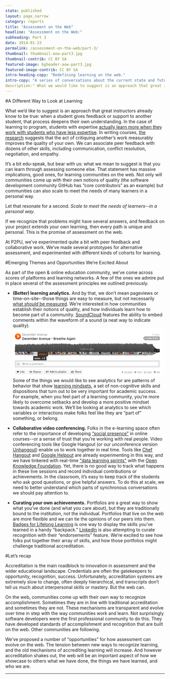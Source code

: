 ```yaml
---
state: published
layout: page_narrow
category: reports
title: "Assessment on the Web" 
headline: "Assessment on the Web:" 
subheading: Part 3
date: 2014-01-22
permalink: /assessment-on-the-web/part-3/
thumbnail: thumbnail-aow-part3.jpg
thumbnail-contrib: CC BY SA
featured-image: bgheader-aow-part3.jpg
featured-image-contrib: CC BY SA
intro-heading-copy: "Redefining learning on the web."
intro-copy: "A series of conversations about the current state and future of learning online. Brought to you by the folks at Peer 2 Peer University."
description:" What we would like to suggest is an approach that great instructors already know to be true. When a student gives feedback or support to another student, that process deepens their own understanding.'
---
```


#A Different Way to Look at Learning

What we’d like to suggest is an approach that great instructors already know to be true: when a 
student gives feedback or support to another student, that process deepens their own 
understanding. In the case of learning to program, students with expertise [actually learn more 
when they work with students who have less expertise](https://dl.dropboxusercontent.com/u/12828081/Assessment%20for%20the%20Web/de%20Faria%2C%20Forming%20Groups.pdf). In writing courses, 
[the research](https://dl.dropboxusercontent.com/u/12828081/Assessment%20for%20the%20Web/1170598-Topping.pdf)
suggests that the act of critiquing another’s work measurably improves the quality 
of your own. We can associate peer feedback with dozens of other skills, 
including communication, conflict resolution, negotiation, and empathy.

It’s a bit edu-speak, but bear with us: what we mean to suggest is that you can learn through 
assessing someone else. That statement has massive implications, good ones, 
for learning communities on the web. Not only will communities come up with their own notions of
 quality (the software development community GitHub has “core contributors” as an example) but 
 communities can also scale to meet the needs of many learners in a personal way.
 
Let that resonate for a second. *Scale to meet the needs of learners--in a personal way*.

If we recognize that problems might have several answers, and feedback on your project extends 
your own learning, then every path is unique and personal. This is the promise of assessment on 
the web.

At P2PU, we’ve experimented quite a bit with peer feedback and collaborative work. We’ve made 
several prototypes for alternative assessment, and experimented with different kinds of cohorts 
for learning.

#Emerging Themes and Opportunities We’re Excited About

As part of the open & online education community, we’ve come across scores of platforms and 
learning networks. A few of the ones we admire put in place several of the assessment principles
 we outlined previously.
 
* **(Better) learning analytics.**
And by that, we don’t mean pageviews or time-on-site--those things are easy to measure, 
but not necessarily [what *should* be measured](http://info.p2pu.org/2012/12/09/analytics-and-the-art-of-learning/). We’re interested in how communities establish 
their notions of quality, and how individuals learn how to become part of a community. 
[SoundCloud](https://soundcloud.com/) features the ability to embed comments within the waveform 
of a sound (a neat way to 
indicate quality).
![Screengrab SoundCloud, CC BY SA](/img/content/aow/soundcloud.png "SoundCloud screen, CC BY SA")
Some of the things we would like to see analytics for are patterns of behavior
 that show [learning mindsets](http://www.hewlett.org/uploads/documents/Academic_Mindsets_as_a_Critical_Component_of_Deeper_Learning_CAMILLE_FARRINGTON_April_20_2013.pdf), 
 a set of non-cognitive skills and dispositions that turn out to be very important for academic 
 success. For example, when you feel part of a learning community, you’re more likely to overcome
  setbacks and develop a more positive mindset towards academic work. We’ll be looking at 
  analytics to see which variables or interactions make folks feel like they are “part of” 
  something, or belong.
  
* **Collaborative video conferencing.**
Folks in the e-learning space often refer to the importance of developing [“social presence”](http://en.wikipedia.org/wiki/Community_of_inquiry)
 in online courses--or a sense of trust that you’re working with real people. Video conferencing 
 tools like Google Hangout (or our unconference version [Unhangout](https://unhangout.media.mit.edu/)) enable us to work together in
  real time. Tools like [Chef Hangout](http://www.chefhangout.com/) and [Google Helpout](https://helpouts.google.com/home)
are already experimenting in this way, and we have tinkered with real-time ["data learning 
sprints"](http://info.p2pu.org/2013/11/20/data-explorer-mission-recap/) with the [Open Knowledge 
Foundation](http://us.okfn.org/). Yet, there is no good way to track what happens in these live 
sessions and record individual contributions or achievements. In the classroom, 
it’s easy to keep track of the students who ask good questions, or give helpful answers. To do 
this at scale, we need to better understand which parts of synchronous conversations we should 
pay attention to.

* **Curating your own achievements.**
Portfolios are a great way to show what you’ve done (and what you care about), 
but they are traditionally bound to the institution, not the individual. Portfolios that live on
 the web are more flexible and we can tie the opinions of our peers into them. [Badges for 
 Lifelong Learning](http://www.hastac.org/groups/badges-lifelong-learning) is one way to display 
 the skills you’ve learned in a handy “backpack.” [LinkedIn](https://www.linkedin.com/) is also 
 attempting to curate recognition with their “endorsements” feature. We’re excited to see how 
 folks put together their array of skills, and how those portfolios might challenge traditional 
 accreditation.
 
#Let’s recap

Accreditation is the main roadblock to innovation in assessment and the wider educational 
landscape. Credentials are often the gatekeepers to opportunity, recognition, 
success. Unfortunately, accreditation systems are extremely slow to change, 
often deeply hierarchical, and transcripts don’t tell us much about interpersonal skills or 
mastery. But the web can.

On the web, communities come up with their own way to recognize accomplishment. Sometimes they 
are in line with traditional accreditation and sometimes they are not. These mechanisms are 
transparent and evolve over time in step with the way communities work and learn. Not 
surprisingly software developers were the first professional community to do this. They have 
developed standards of accomplishment and recognition that are built on the web. Other 
communities are following.
 
We’ve proposed a number of “opportunities” for how assessment can evolve on the web. The tension 
between new ways to recognize learning, and the old mechanisms of accrediting learning will 
increase. And however accreditation shakes out, the web will be an important aspect of how we 
showcase to others what we have done, the things we have learned, and who we are.




<hr>
<div class="col-md-12 content">
	<div id="disqus_thread"></div>
	<script type="text/javascript">
		/* * * CONFIGURATION VARIABLES: EDIT BEFORE PASTING INTO YOUR WEBPAGE * * */
		var disqus_shortname = 'assessmentonthewebpart1'; // required: replace example with your forum shortname
		var disqus_url = 'http://reports.p2pu.org/reports/assessment_on_the_web/part_3/';

		/* * * DON'T EDIT BELOW THIS LINE * * */
		(function () {
			var dsq = document.createElement('script');
			dsq.type = 'text/javascript';
			dsq.async = true;
			dsq.src = '//' + disqus_shortname + '.disqus.com/embed.js';
			(document.getElementsByTagName('head')[0] || document.getElementsByTagName('body')[0]).appendChild(dsq);
		})();
	</script>
	<noscript>Please enable JavaScript to view the <a href="http://disqus.com/?ref_noscript">comments powered by
																							 Disqus.</a></noscript>
	<a href="http://disqus.com" class="dsq-brlink">comments powered by <span class="logo-disqus">Disqus</span></a>

</div>
